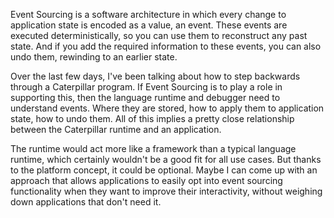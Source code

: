Event Sourcing is a software architecture in which every change to application
state is encoded as a value, an event. These events are executed
deterministically, so you can use them to reconstruct any past state. And if you
add the required information to these events, you can also undo them, rewinding
to an earlier state.

Over the last few days, I've been talking about how to step backwards through a
Caterpillar program. If Event Sourcing is to play a role in supporting this,
then the language runtime and debugger need to understand events. Where they are
stored, how to apply them to application state, how to undo them. All of this
implies a pretty close relationship between the Caterpillar runtime and an
application.

The runtime would act more like a framework than a typical language runtime,
which certainly wouldn't be a good fit for all use cases. But thanks to the
platform concept, it could be optional. Maybe I can come up with an approach
that allows applications to easily opt into event sourcing functionality when
they want to improve their interactivity, without weighing down applications
that don't need it.
